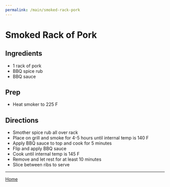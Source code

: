 ```yaml
---
permalink: /main/smoked-rack-pork
---
```

# Smoked Rack of Pork

## Ingredients

- 1 rack of pork
- BBQ spice rub
- BBQ sauce

## Prep

- Heat smoker to 225 F

## Directions

- Smother spice rub all over rack
- Place on grill and smoke for 4-5 hours until internal temp is 140 F
- Apply BBQ sauce to top and cook for 5 minutes
- Flip and apply BBQ sauce
- Cook until internal temp is 145 F
- Remove and let rest for at least 10 minutes
- Slice between ribs to serve

---

[Home](https://thomasjbarrett82.github.io)
